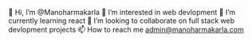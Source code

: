 
👋 Hi, I’m @Manoharmakarla
👀 I’m interested in web devlopment
🌱 I’m currently learning react
💞️ I’m looking to collaborate on full stack web devlopment projects
📫 How to reach me admin@manoharmakarla.com
